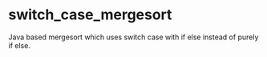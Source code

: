 # switch_case_mergesort
Java based mergesort which uses switch case with if else instead of purely if else.

